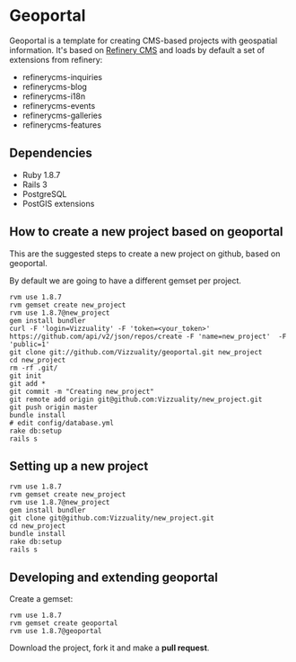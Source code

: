 # Geoportal

Geoportal is a template for creating CMS-based projects with geospatial information. It's based on [Refinery CMS](http://refinerycms.com/) and loads by default a set of extensions from refinery:

  - refinerycms-inquiries
  - refinerycms-blog
  - refinerycms-i18n
  - refinerycms-events
  - refinerycms-galleries
  - refinerycms-features


## Dependencies

  - Ruby 1.8.7
  - Rails 3
  - PostgreSQL
  - PostGIS extensions

## How to create a new project based on geoportal

This are the suggested steps to create a new project on github, based on geoportal.

By default we are going to have a different gemset per project.

    rvm use 1.8.7
    rvm gemset create new_project
    rvm use 1.8.7@new_project
    gem install bundler
    curl -F 'login=Vizzuality' -F 'token=<your_token>' https://github.com/api/v2/json/repos/create -F 'name=new_project'  -F 'public=1'
    git clone git://github.com/Vizzuality/geoportal.git new_project
    cd new_project
    rm -rf .git/
    git init
    git add *
    git commit -m "Creating new_project"
    git remote add origin git@github.com:Vizzuality/new_project.git
    git push origin master
    bundle install
    # edit config/database.yml
    rake db:setup
    rails s

## Setting up a new project

    rvm use 1.8.7
    rvm gemset create new_project
    rvm use 1.8.7@new_project
    gem install bundler
    git clone git@github.com:Vizzuality/new_project.git
    cd new_project
    bundle install
    rake db:setup
    rails s

## Developing and extending geoportal

Create a gemset:

    rvm use 1.8.7
    rvm gemset create geoportal
    rvm use 1.8.7@geoportal

Download the project, fork it and make a **pull request**.
